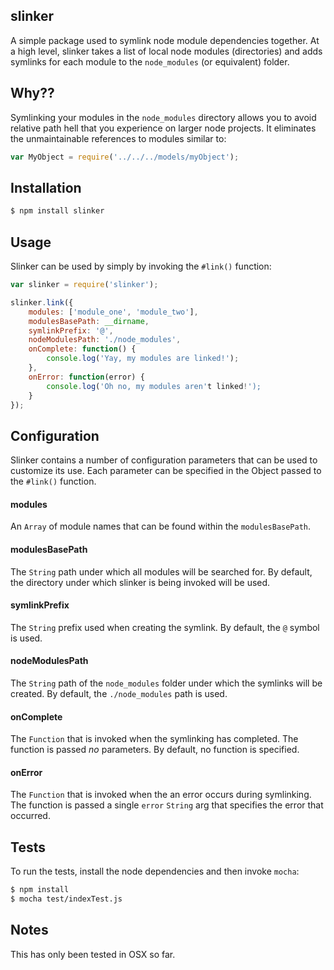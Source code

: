 ## slinker

A simple package used to symlink node module dependencies together. At a high level, slinker takes a list of local node modules (directories) and adds symlinks for each module to the `node_modules` (or equivalent) folder.

## Why??

Symlinking your modules in the `node_modules` directory allows you to avoid relative path hell that you experience on larger node projects. It eliminates the unmaintainable references to modules similar to:

```javascript
var MyObject = require('../../../models/myObject');
```

## Installation

```bash
$ npm install slinker
```

## Usage

Slinker can be used by simply by invoking the `#link()` function:

```javascript
var slinker = require('slinker');

slinker.link({
	modules: ['module_one', 'module_two'],
	modulesBasePath: __dirname,
	symlinkPrefix: '@',
	nodeModulesPath: './node_modules',
	onComplete: function() {
		console.log('Yay, my modules are linked!');
	},
	onError: function(error) {
		console.log('Oh no, my modules aren't linked!');
	}
});
```

## Configuration

Slinker contains a number of configuration parameters that can be used to customize its use. Each parameter can be specified in the Object passed to the `#link()` function.

#### modules

An `Array` of module names that can be found within the `modulesBasePath`.

#### modulesBasePath

The `String` path under which all modules will be searched for. By default, the directory under which slinker is being invoked will be used.

#### symlinkPrefix

The `String` prefix used when creating the symlink. By default, the `@` symbol is used.

#### nodeModulesPath

The `String` path of the `node_modules` folder under which the symlinks will be created. By default, the `./node_modules` path is used.

#### onComplete

The `Function` that is invoked when the symlinking has completed. The function is passed _no_ parameters. By default, no function is specified.

#### onError

The `Function` that is invoked when the an error occurs during symlinking. The function is passed a single `error` `String` arg that specifies the error that occurred.

## Tests

To run the tests, install the node dependencies and then invoke `mocha`:

```bash
$ npm install
$ mocha test/indexTest.js
```

## Notes

This has only been tested in OSX so far.